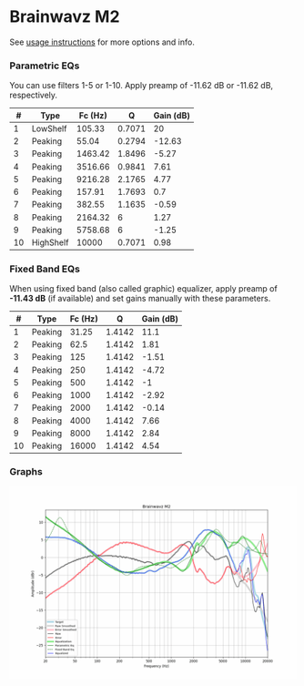 # Brainwavz M2
See [usage instructions](https://github.com/jaakkopasanen/AutoEq#usage) for more options and info.

### Parametric EQs
You can use filters 1-5 or 1-10. Apply preamp of -11.62 dB or -11.62 dB, respectively.

|   # | Type      |   Fc (Hz) |      Q |   Gain (dB) |
|-----|-----------|-----------|--------|-------------|
|   1 | LowShelf  |    105.33 | 0.7071 |       20    |
|   2 | Peaking   |     55.04 | 0.2794 |      -12.63 |
|   3 | Peaking   |   1463.42 | 1.8496 |       -5.27 |
|   4 | Peaking   |   3516.66 | 0.9841 |        7.61 |
|   5 | Peaking   |   9216.28 | 2.1765 |        4.77 |
|   6 | Peaking   |    157.91 | 1.7693 |        0.7  |
|   7 | Peaking   |    382.55 | 1.1635 |       -0.59 |
|   8 | Peaking   |   2164.32 | 6      |        1.27 |
|   9 | Peaking   |   5758.68 | 6      |       -1.25 |
|  10 | HighShelf |  10000    | 0.7071 |        0.98 |

### Fixed Band EQs
When using fixed band (also called graphic) equalizer, apply preamp of **-11.43 dB** (if available) and set gains manually with these parameters.

|   # | Type    |   Fc (Hz) |      Q |   Gain (dB) |
|-----|---------|-----------|--------|-------------|
|   1 | Peaking |     31.25 | 1.4142 |       11.1  |
|   2 | Peaking |     62.5  | 1.4142 |        1.81 |
|   3 | Peaking |    125    | 1.4142 |       -1.51 |
|   4 | Peaking |    250    | 1.4142 |       -4.72 |
|   5 | Peaking |    500    | 1.4142 |       -1    |
|   6 | Peaking |   1000    | 1.4142 |       -2.92 |
|   7 | Peaking |   2000    | 1.4142 |       -0.14 |
|   8 | Peaking |   4000    | 1.4142 |        7.66 |
|   9 | Peaking |   8000    | 1.4142 |        2.84 |
|  10 | Peaking |  16000    | 1.4142 |        4.54 |

### Graphs
![](./Brainwavz%20M2.png)
